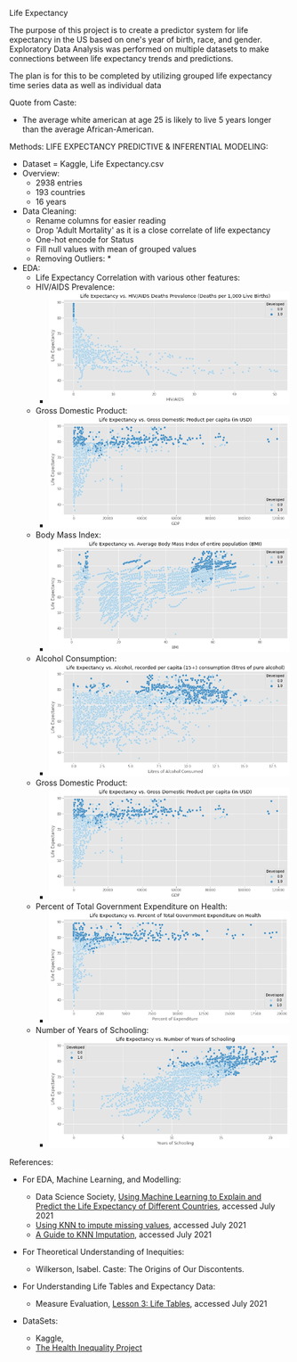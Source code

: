 Life Expectancy

The purpose of this project is to create a predictor system for life expectancy in the US based on one's year of birth, race, and gender. Exploratory Data Analysis was performed on multiple datasets to make connections between life expectancy trends and predictions. 

The plan is for this to be completed by utilizing grouped life expectancy time series data as well as individual data 

Quote from Caste: 
* The average white american at age 25 is likely to live 5 years longer than the average African-American. 

Methods: 
LIFE EXPECTANCY PREDICTIVE & INFERENTIAL MODELING: 
* Dataset = Kaggle, Life Expectancy.csv
* Overview: 
    * 2938 entries
    * 193 countries
    * 16 years
* Data Cleaning: 
    * Rename columns for easier reading
    * Drop 'Adult Mortality' as it is a close correlate of life expectancy
    * One-hot encode for Status
    * Fill null values with mean of grouped values 
    * Removing Outliers: 
        *
* EDA: 
    * Life Expectancy Correlation with various other features: 
    * HIV/AIDS Prevalence: 
        * ![hivle](images/hivle.png)
    * Gross Domestic Product: 
        * ![gdple](images/gdple.png)
    * Body Mass Index: 
        * ![bmile](images/bmile.png)
    * Alcohol Consumption: 
        * ![alcle](images/alcle.png)
    * Gross Domestic Product: 
        * ![gdple](images/gdple.png)
    * Percent of Total Government Expenditure on Health: 
        * ![pgele](images/pgele.png)
    * Number of Years of Schooling: 
        * ![schle](images/schle.png)


References: 
* For EDA, Machine Learning, and Modelling: 
    * Data Science Society, [Using Machine Learning to Explain and Predict the Life Expectancy of Different Countries](https://www.datasciencesociety.net/using-machine-learning-to-explain-and-predict-the-life-expectancy-of-different-countries/), accessed July 2021
    * [Using KNN to impute missing values](https://www.askpython.com/python/examples/impute-missing-data-values), accessed July 2021
    * [A Guide to KNN Imputation](https://medium.com/@kyawsawhtoon/a-guide-to-knn-imputation-95e2dc496e), accessed July 2021

* For Theoretical Understanding of Inequities: 
    * Wilkerson, Isabel. Caste: The Origins of Our Discontents. 

* For Understanding Life Tables and Expectancy Data: 
    * Measure Evaluation, [Lesson 3: Life Tables](https://www.measureevaluation.org/resources/training/online-courses-and-resources/non-certificate-courses-and-mini-tutorials/multiple-decrement-life-tables/lesson-3.html), accessed July 2021

* DataSets: 
    * Kaggle, 
    * [The Health Inequality Project](https://healthinequality.org/data/)  



